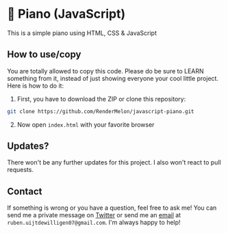 # 🎹 Piano (JavaScript)

This is a simple piano using HTML, CSS & JavaScript

## How to use/copy

You are totally allowed to copy this code. Please do be sure to LEARN something from it, instead of just showing everyone your cool little project. Here is how to do it:

1. First, you have to download the ZIP or clone this repository:

```bash
git clone https://github.com/RenderMelon/javascript-piano.git
```

2. Now open `index.html` with your favorite browser

## Updates?

There won't be any further updates for this project. I also won't react to pull requests.

## Contact

If something is wrong or you have a question, feel free to ask me! You can send me a private message on [Twitter](https://twitter.com/rendermelon) or send me an [email](mailto:ruben.uijtdewilligen07@gmail.com) at `ruben.uijtdewilligen07@gmail.com`. I'm always happy to help!
